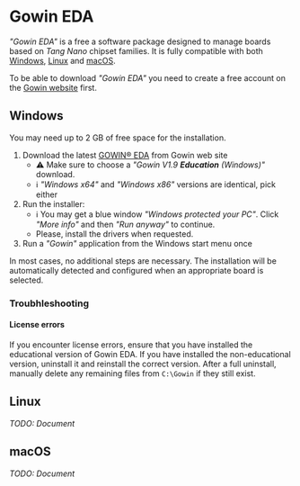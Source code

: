 # Gowin EDA

_"Gowin EDA"_ is a free a software package 
designed to manage boards based on _Tang Nano_ chipset families.
It is fully compatible with both [Windows](#Windows), [Linux](#Linux)
and [macOS](#macOS).

To be able to download _"Gowin EDA"_ you need to create a free account on the 
[Gowin website](https://www.gowinsemi.com/en/member/) first.

## Windows

You may need up to 2 GB of free space for the installation.

1. Download the latest [GOWIN® EDA](https://www.gowinsemi.com/en/support/download_eda) from Gowin web site
   * :warning: Make sure to choose a _"Gowin V1.9 **Education** (Windows)"_ download. 
   * :information_source: _"Windows x64"_ and _"Windows x86"_ versions are identical, pick either
2. Run the installer:
   * :information_source: You may get a blue window _"Windows protected your PC"_. 
     Click _"More info"_ and then _"Run anyway"_ to continue.
   * Please, install the drivers when requested.
3. Run a _"Gowin"_ application from the Windows start menu once

In most cases, no additional steps are necessary. The installation will be automatically detected and configured when an appropriate board is selected.

### Troubhleshooting

#### License errors

If you encounter license errors, ensure that you have installed the educational version of Gowin EDA. If you have installed the non-educational version, uninstall it and reinstall the correct version. After a full uninstall, manually delete any remaining files from `C:\Gowin` if they still exist.


## Linux

_TODO: Document_


## macOS

_TODO: Document_
